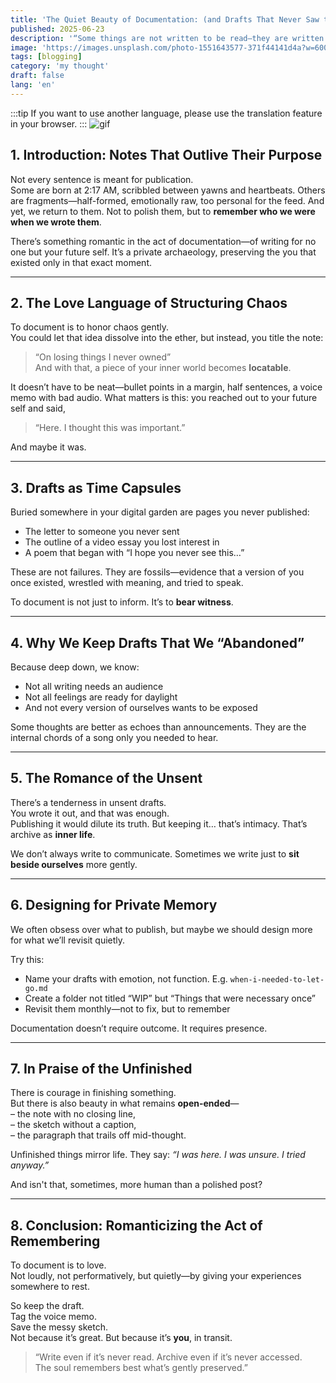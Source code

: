 ```yaml
---
title: 'The Quiet Beauty of Documentation: (and Drafts That Never Saw the Light)'
published: 2025-06-23
description: '“Some things are not written to be read—they are written to be remembered.”'
image: 'https://images.unsplash.com/photo-1551643577-371f44141d4a?w=600&auto=format&fit=crop&q=60&ixlib=rb-4.1.0&ixid=M3wxMjA3fDB8MHxzZWFyY2h8M3x8am91cm5hbGxpbmd8ZW58MHx8MHx8fDA%3D'
tags: [blogging]
category: 'my thought'
draft: false 
lang: 'en'
---
```


:::tip
If you want to use another language, please use the translation feature in your browser.
:::
![gif](https://media.tenor.com/q0QndmiEQxwAAAAM/k-on-anime.gif)
## 1. Introduction: Notes That Outlive Their Purpose

Not every sentence is meant for publication.  
Some are born at 2:17 AM, scribbled between yawns and heartbeats. Others are fragments—half-formed, emotionally raw, too personal for the feed. And yet, we return to them. Not to polish them, but to **remember who we were when we wrote them**.

There’s something romantic in the act of documentation—of writing for no one but your future self. It’s a private archaeology, preserving the you that existed only in that exact moment.

---

## 2. The Love Language of Structuring Chaos

To document is to honor chaos gently.  
You could let that idea dissolve into the ether, but instead, you title the note:  
> “On losing things I never owned”  
And with that, a piece of your inner world becomes **locatable**.

It doesn’t have to be neat—bullet points in a margin, half sentences, a voice memo with bad audio. What matters is this: you reached out to your future self and said,  
> “Here. I thought this was important.”

And maybe it was.

---

## 3. Drafts as Time Capsules

Buried somewhere in your digital garden are pages you never published:  
- The letter to someone you never sent  
- The outline of a video essay you lost interest in  
- A poem that began with “I hope you never see this…”

These are not failures. They are fossils—evidence that a version of you once existed, wrestled with meaning, and tried to speak.

To document is not just to inform. It’s to **bear witness**.

---

## 4. Why We Keep Drafts That We “Abandoned”

Because deep down, we know:

- Not all writing needs an audience  
- Not all feelings are ready for daylight  
- And not every version of ourselves wants to be exposed

Some thoughts are better as echoes than announcements. They are the internal chords of a song only you needed to hear.

---

## 5. The Romance of the Unsent

There’s a tenderness in unsent drafts.  
You wrote it out, and that was enough.  
Publishing it would dilute its truth. But keeping it… that’s intimacy. That’s archive as **inner life**.

We don’t always write to communicate. Sometimes we write just to **sit beside ourselves** more gently.

---

## 6. Designing for Private Memory

We often obsess over what to publish, but maybe we should design more for what we’ll revisit quietly.

Try this:

- Name your drafts with emotion, not function. E.g. `when-i-needed-to-let-go.md`  
- Create a folder not titled “WIP” but “Things that were necessary once”  
- Revisit them monthly—not to fix, but to remember

Documentation doesn’t require outcome. It requires presence.

---

## 7. In Praise of the Unfinished

There is courage in finishing something.  
But there is also beauty in what remains **open-ended**—  
– the note with no closing line,  
– the sketch without a caption,  
– the paragraph that trails off mid-thought.

Unfinished things mirror life. They say: *“I was here. I was unsure. I tried anyway.”*

And isn't that, sometimes, more human than a polished post?

---

## 8. Conclusion: Romanticizing the Act of Remembering

To document is to love.  
Not loudly, not performatively, but quietly—by giving your experiences somewhere to rest.

So keep the draft.  
Tag the voice memo.  
Save the messy sketch.  
Not because it’s great. But because it’s **you**, in transit.

> “Write even if it’s never read. Archive even if it’s never accessed.  
> The soul remembers best what’s gently preserved.”